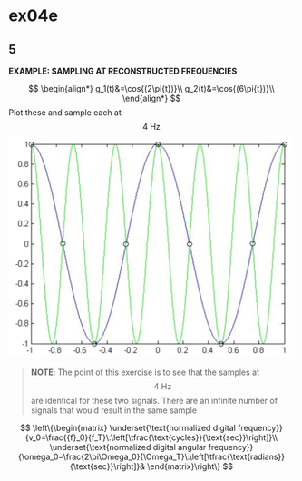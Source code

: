 # ex04e

## 5
__EXAMPLE: SAMPLING AT RECONSTRUCTED FREQUENCIES__

$$
\begin{align*}
g_1(t)&=\cos{(2\pi{t})}\\
g_2(t)&=\cos{(6\pi{t})}\\
\end{align*}
$$
Plot these and sample each at $$4\:\text{Hz}$$
![fig02](ex04-fig02.png)

> __NOTE__: The point of this exercise is to
see that the samples at $$4\:\text{Hz}$$ are identical for these two signals. There are an infinite number of signals that would result in the same sample

$$
\left\{\begin{matrix}
\underset{\text{normalized digital frequency}}{v_0=\frac{{f}_0}{f_T}\:\left[\tfrac{\text{cycles}}{\text{sec}}\right]}\\
\underset{\text{normalized digital angular frequency}}{\omega_0=\frac{2\pi\Omega_0}{\Omega_T}\:\left[\tfrac{\text{radians}}{\text{sec}}\right]}&
\end{matrix}\right\}
$$
